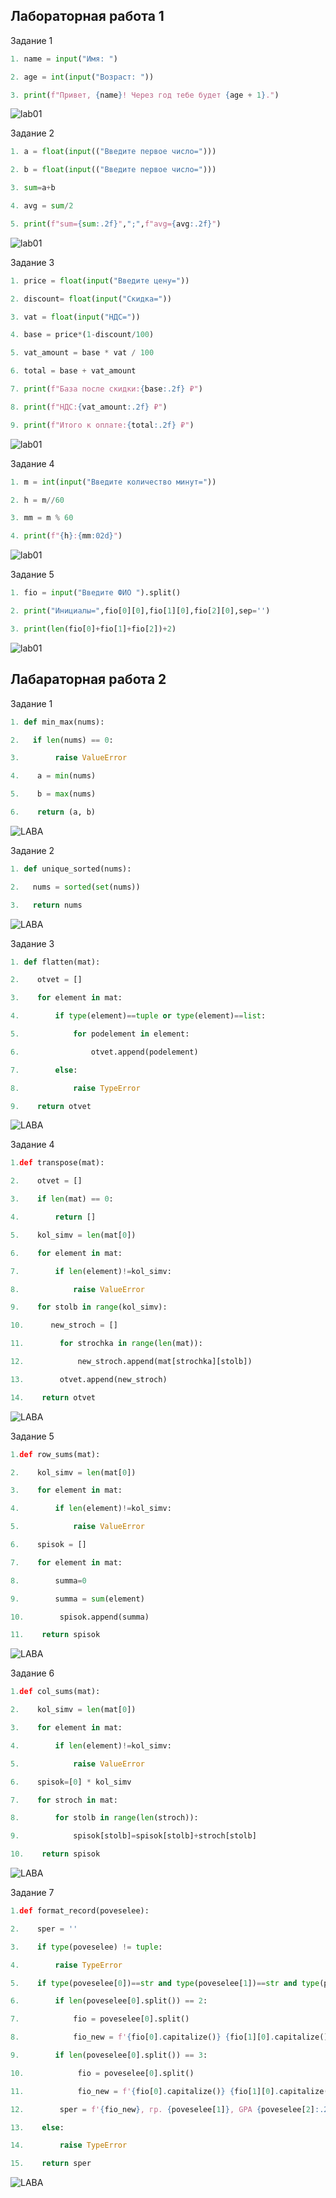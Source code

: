 ## Лабораторная работа 1
            
Задание 1
```python
1. name = input("Имя: ")

2. age = int(input("Возраст: "))

3. print(f"Привет, {name}! Через год тебе будет {age + 1}.")
```
![lab01](./src/images/lab01/01_greeting.png)

Задание 2
```python
1. a = float(input(("Введите первое число=")))

2. b = float(input(("Введите первое число=")))

3. sum=a+b

4. avg = sum/2

5. print(f"sum={sum:.2f}",";",f"avg={avg:.2f}")
```
![lab01](./src/images/lab01/02_sum_avg.png)
            
Задание 3
```python
1. price = float(input("Введите цену="))

2. discount= float(input("Скидка="))

3. vat = float(input("НДС="))

4. base = price*(1-discount/100)

5. vat_amount = base * vat / 100

6. total = base + vat_amount

7. print(f"База после скидки:{base:.2f} ₽")

8. print(f"НДС:{vat_amount:.2f} ₽")

9. print(f"Итого к оплате:{total:.2f} ₽")
```
![lab01](./src/images/lab01/03_discount_vat.png)

Задание 4
```python
1. m = int(input("Введите количество минут="))

2. h = m//60

3. mm = m % 60

4. print(f"{h}:{mm:02d}")
```
![lab01](./src/images/lab01/04_minutes_to_hhmm.png)

Задание 5
```python
1. fio = input("Введите ФИО ").split()

2. print("Инициалы=",fio[0][0],fio[1][0],fio[2][0],sep='')

3. print(len(fio[0]+fio[1]+fio[2])+2)
```
![lab01](./src/images/lab01/05_initials_and_len.png)

## Лабараторная работа 2
Задание 1
```python
1. def min_max(nums):

2.   if len(nums) == 0:

3.        raise ValueError

4.    a = min(nums)

5.    b = max(nums)

6.    return (a, b)
```
![LABA](./src/images/lab02/01.png)

Задание 2
```python
1. def unique_sorted(nums):

2.   nums = sorted(set(nums))

3.   return nums
```
![LABA](./src/images/lab02/02.png)

Задание 3
```python
1. def flatten(mat):

2.    otvet = []

3.    for element in mat:

4.        if type(element)==tuple or type(element)==list:

5.            for podelement in element:

6.                otvet.append(podelement)

7.        else:

8.            raise TypeError

9.    return otvet
```
![LABA](./src/images/lab02/03.png)

Задание 4
```python
1.def transpose(mat):

2.    otvet = []

3.    if len(mat) == 0:

4.        return []

5.    kol_simv = len(mat[0])

6.    for element in mat:

7.        if len(element)!=kol_simv:

8.            raise ValueError

9.    for stolb in range(kol_simv):

10.      new_stroch = []

11.        for strochka in range(len(mat)):

12.            new_stroch.append(mat[strochka][stolb])

13.        otvet.append(new_stroch)

14.    return otvet
```
![LABA](./src/images/lab02/04.png)

Задание 5
```python
1.def row_sums(mat):

2.    kol_simv = len(mat[0])

3.    for element in mat:

4.        if len(element)!=kol_simv:

5.            raise ValueError

6.    spisok = []

7.    for element in mat:

8.        summa=0

9.        summa = sum(element)

10.        spisok.append(summa)

11.    return spisok
```
![LABA](./src/images/lab02/05.png)

Задание 6
```python
1.def col_sums(mat):

2.    kol_simv = len(mat[0])

3.    for element in mat:

4.        if len(element)!=kol_simv:

5.            raise ValueError

6.    spisok=[0] * kol_simv

7.    for stroch in mat:

8.        for stolb in range(len(stroch)):

9.            spisok[stolb]=spisok[stolb]+stroch[stolb]

10.    return spisok
```
![LABA](./src/images/lab02/06.png)

Задание 7
```python
1.def format_record(poveselee):

2.    sper = ''

3.    if type(poveselee) != tuple:

4.        raise TypeError

5.    if type(poveselee[0])==str and type(poveselee[1])==str and type(poveselee[2])==float and len(poveselee[0].split()) >= 2:

6.        if len(poveselee[0].split()) == 2:

7.            fio = poveselee[0].split()

8.            fio_new = f'{fio[0].capitalize()} {fio[1][0].capitalize()}.'

9.        if len(poveselee[0].split()) == 3:

10.            fio = poveselee[0].split()

11.            fio_new = f'{fio[0].capitalize()} {fio[1][0].capitalize()}.{fio[2][0].capitalize()}.'

12.        sper = f'{fio_new}, гр. {poveselee[1]}, GPA {poveselee[2]:.2f}'

13.    else:

14.        raise TypeError

15.    return sper
```
![LABA](./src/images/lab02/07.png)